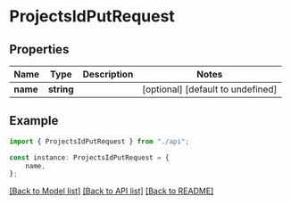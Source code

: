 # ProjectsIdPutRequest

## Properties

| Name     | Type       | Description | Notes                             |
| -------- | ---------- | ----------- | --------------------------------- |
| **name** | **string** |             | [optional] [default to undefined] |

## Example

```typescript
import { ProjectsIdPutRequest } from "./api";

const instance: ProjectsIdPutRequest = {
    name,
};
```

[[Back to Model list]](../README.md#documentation-for-models) [[Back to API list]](../README.md#documentation-for-api-endpoints) [[Back to README]](../README.md)
